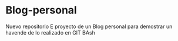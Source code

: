 # Blog-personal
Nuevo repositorio
E proyecto de un Blog personal para demostrar un havende de lo realizado en GIT BAsh
